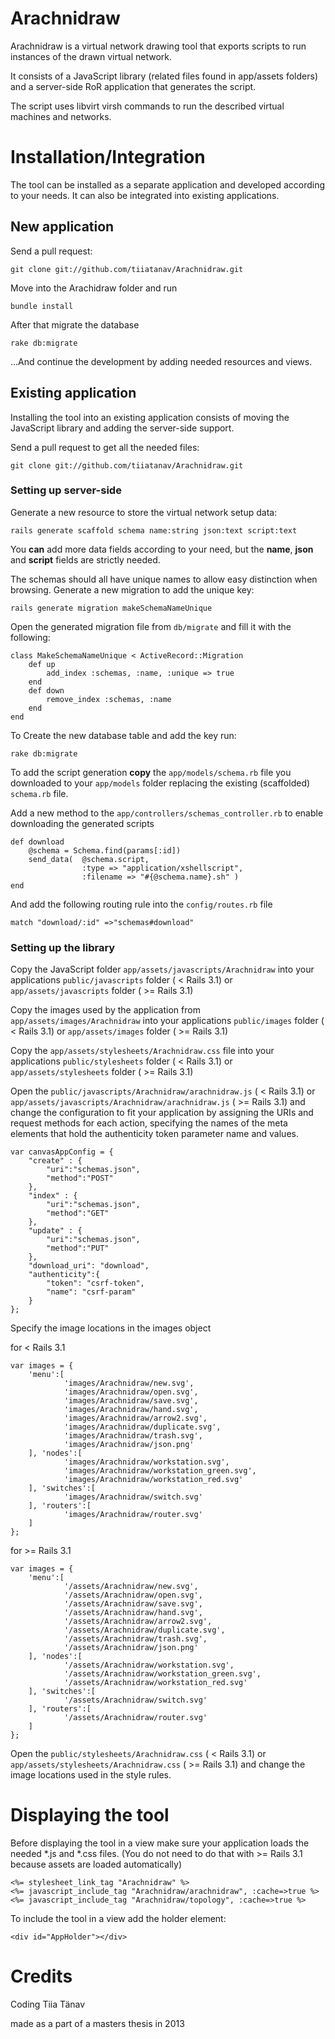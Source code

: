 Arachnidraw
===========

Arachnidraw is a virtual network drawing tool that exports scripts to run instances of the drawn virtual network.

It consists of a JavaScript library (related files found in app/assets folders) and a server-side RoR application that generates the script.

The script uses libvirt virsh commands to run the described virtual machines and networks.  

# Installation/Integration #

The tool can be installed as a separate application and developed according to your needs. It can also be integrated into existing applications.

## New application ##

Send a pull request:

    git clone git://github.com/tiiatanav/Arachnidraw.git

Move into the Arachidraw folder and run

    bundle install

After that migrate the database

    rake db:migrate

...And continue the development by adding needed resources and views.

## Existing application ##

Installing the tool into an existing application consists of moving the JavaScript library and adding the server-side support.

Send a pull request to get all the needed files:

    git clone git://github.com/tiiatanav/Arachnidraw.git


### Setting up server-side ###

Generate a new resource to store the virtual network setup data: 

	rails generate scaffold schema name:string json:text script:text

You **can** add more data fields according to your need, but the **name**, **json** and **script** fields are strictly needed.

The schemas should all have unique names to allow easy distinction when browsing. Generate a new migration to add the unique key:
 
	rails generate migration makeSchemaNameUnique

Open the generated migration file from `db/migrate` and fill it with the following: 

	class MakeSchemaNameUnique < ActiveRecord::Migration
		def up
			add_index :schemas, :name, :unique => true
		end
		def down
			remove_index :schemas, :name
		end
	end

To Create the new database table and add the key run:

	rake db:migrate

To add the script generation **copy** the `app/models/schema.rb` file you downloaded to your `app/models` folder replacing the existing (scaffolded) `schema.rb` file.


Add a new method to the `app/controllers/schemas_controller.rb` to enable downloading the generated scripts

	def download
		@schema = Schema.find(params[:id])
		send_data( 	@schema.script, 
					:type => "application/xshellscript", 
					:filename => "#{@schema.name}.sh" )
	end

And add the following routing rule into the `config/routes.rb` file

	match "download/:id" =>"schemas#download"


### Setting up the library ###

Copy the JavaScript folder `app/assets/javascripts/Arachnidraw` into your applications `public/javascripts` folder ( < Rails 3.1) or `app/assets/javascripts` folder ( >= Rails 3.1)

Copy the images used by the application from `app/assets/images/Arachnidraw` into your applications `public/images` folder ( < Rails 3.1) or `app/assets/images` folder ( >= Rails 3.1)

Copy the `app/assets/stylesheets/Arachnidraw.css` file into  your applications `public/stylesheets` folder ( < Rails 3.1) or `app/assets/stylesheets` folder ( >= Rails 3.1)


Open the `public/javascripts/Arachnidraw/arachnidraw.js`  ( < Rails 3.1) or  `app/assets/javascripts/Arachnidraw/arachnidraw.js`   ( >= Rails 3.1) and change the configuration to fit your application by assigning the URIs and request methods for each action, specifying the names of the meta elements that hold the authenticity token parameter name and values.

    var canvasAppConfig = {
    	"create" : {
    		"uri":"schemas.json",
    		"method":"POST" 
    	},
    	"index" : {
    		"uri":"schemas.json",
    		"method":"GET" 
    	},
    	"update" : {
    		"uri":"schemas.json",
    		"method":"PUT" 
    	},
    	"download_uri": "download", 
    	"authenticity":{
    		"token": "csrf-token", 
    		"name": "csrf-param"
    	}
    };


Specify the image locations in the images object 

for < Rails 3.1

	var images = {
		'menu':[
				'images/Arachnidraw/new.svg',
				'images/Arachnidraw/open.svg',
				'images/Arachnidraw/save.svg',
				'images/Arachnidraw/hand.svg',
				'images/Arachnidraw/arrow2.svg',
				'images/Arachnidraw/duplicate.svg',
				'images/Arachnidraw/trash.svg',
				'images/Arachnidraw/json.png'
		], 'nodes':[
				'images/Arachnidraw/workstation.svg',
				'images/Arachnidraw/workstation_green.svg',
				'images/Arachnidraw/workstation_red.svg'
		], 'switches':[
				'images/Arachnidraw/switch.svg'
		], 'routers':[
				'images/Arachnidraw/router.svg'
		]
	};

for >= Rails 3.1

	var images = {
		'menu':[
				'/assets/Arachnidraw/new.svg',
				'/assets/Arachnidraw/open.svg',
				'/assets/Arachnidraw/save.svg',
				'/assets/Arachnidraw/hand.svg',
				'/assets/Arachnidraw/arrow2.svg',
				'/assets/Arachnidraw/duplicate.svg',
				'/assets/Arachnidraw/trash.svg',
				'/assets/Arachnidraw/json.png'
		], 'nodes':[
				'/assets/Arachnidraw/workstation.svg',
				'/assets/Arachnidraw/workstation_green.svg',
				'/assets/Arachnidraw/workstation_red.svg'
		], 'switches':[
				'/assets/Arachnidraw/switch.svg'
		], 'routers':[
				'/assets/Arachnidraw/router.svg'
		]
	};

Open the `public/stylesheets/Arachnidraw.css`  ( < Rails 3.1) or  `app/assets/stylesheets/Arachnidraw.css`   ( >= Rails 3.1) and change the image locations used in the style rules.

# Displaying the tool #

Before displaying the tool in a view make sure your application loads the needed *.js and *.css files. (You do not need to do that with  >= Rails 3.1 because assets are loaded automatically)

	<%= stylesheet_link_tag "Arachnidraw" %>
	<%= javascript_include_tag "Arachnidraw/arachnidraw", :cache=>true %>
	<%= javascript_include_tag "Arachnidraw/topology", :cache=>true %>

To include the tool in a view add the holder element:

	<div id="AppHolder"></div>

# Credits #

Coding Tiia Tänav

made as a part of a masters thesis in 2013